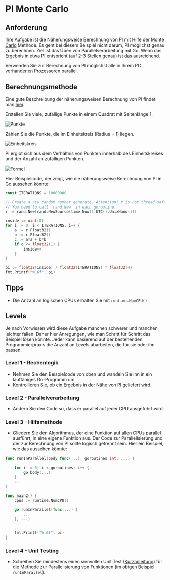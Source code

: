 # PI Monte Carlo

## Anforderung

Ihre Aufgabe ist die Näherungsweise Berechnung von PI mit Hilfe der [Monte Carlo](https://en.wikipedia.org/wiki/Monte_Carlo_method) Methode. Es geht bei diesem Beispiel nicht darum, PI möglichst genau zu berechnen. Ziel ist das Üben von Parallelverarbeitung mit Go. Wenn das Ergebnis in etwa PI entspricht (auf 2-3 Stellen genau) ist das ausreichend.

Verwenden Sie zur Berechnung von PI möglichst alle in Ihrem PC vorhandenen Prozessoren parallel.

## Berechnungsmethode

Eine gute Beschreibung der näherungsweisen Berechnung von PI findet man [hier](https://www.zum.de/Faecher/Inf/RP/Java/java_1.htm).

Erstellen Sie viele, zufällige Punkte in einem Quadrat mit Seitenlänge 1.

![Punkte](https://www.zum.de/Faecher/Inf/RP/Java/Bild/Monte_Carlo.jpg)

Zählen Sie die Punkte, die im Einheitskreis (Radius = 1) liegen.

![Einheitskreis](https://www.zum.de/Faecher/Inf/RP/Java/Bild/java_15.gif)

PI ergibt sich aus dem Verhältnis von Punkten innerhalb des Einheitskreises und der Anzahl an zufälligen Punkten.

![Formel](https://www.zum.de/Faecher/Inf/RP/Java/Bild/java_11.gif)

Hier Beispielcode, der zeigt, wie die näherungsweise Berechnung von PI in Go aussehen könnte:

```go
const ITERATIONS = 10000000

// Create a new random number generate. Attention! r is not thread safe.
// You need to call `rand.New` in each goroutine.
r := rand.New(rand.NewSource(time.Now().UTC().UnixNano()))

inside := uint(0)
for i := 0; i < ITERATIONS; i++ {
    a := r.Float32()
    b := r.Float32()
    c := a*a + b*b
    if c <= float32(1) {
        inside++
    }
}

pi := float32(inside) / float32(ITERATIONS) * float32(4)
fmt.Printf("%.6f", pi)
```

## Tipps

* Die Anzahl an logischen CPUs erhalten Sie mit `runtime.NumCPU()`

## Levels

Je nach Vorwissen wird diese Aufgabe manchen schwerer und manchen leichter fallen. Daher hier Anregungen, wie man Schritt für Schritt das Beispiel lösen könnte. Jeder kann basierend auf der bestehenden Programmierpraxis die Anzahl an Levels abarbeiten, die für sie oder ihn passen.

### Level 1 - Rechenlogik

* Nehmen Sie den Beispielcode von oben und wandeln Sie ihn in ein lauffähiges Go-Programm um.
* Kontrollieren Sie, ob ein Ergebnis in der Nähe von PI geliefert wird.

### Level 2 - Parallelverarbeitung

* Ändern Sie den Code so, dass er parallel auf jeder CPU ausgeführt wird.

### Level 3 - Hilfsmethode

* Gliedern Sie den Algorithmus, der eine Funktion auf allen CPUs parallel ausführt, in eine eigene Funktion aus. Der Code zur Parallelisierung und der zur Berechnung von PI sollte logisch getrennt sein. Hier ein Beispiel, wie das aussehen könnte:

```go
func runInParallel(body func(...), goroutines int, ...) {
    ...
    for i := 0; i < goroutines; i++ {
        go body(...)
    }
    ...
}

func main2() {
    cpus := runtime.NumCPU()

    go runInParallel(func(...) {
        ...
    }, ...)

    ...
    fmt.Printf("%.6f", pi)
}
```

### Level 4 - Unit Testing

* Schreiben Sie mindestens einen sinnvollen Unit Test ([Kurzanleitung](https://gobyexample.com/testing)) für die Methode zur Parallelisierung von Funktionen (im obigen Beispiel `runInParallel`).
